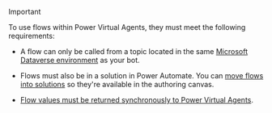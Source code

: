 > [!IMPORTANT]
> To use flows within Power Virtual Agents, they must meet the following requirements:
>
> - A flow can only be called from a topic located in the same [Microsoft Dataverse environment](/powerapps/maker/common-data-service/data-platform-intro) as your bot.
>
> - Flows must also be in a solution in Power Automate. You can [move flows into solutions](../advanced-flow-create.md#optionally-move-the-flow-to-another-solution) so they're available in the authoring canvas.
>
> - [Flow values must be returned synchronously to Power Virtual Agents](../advanced-flow-create.md#turn-off-asynchronous-responses-in-the-flow).